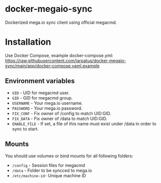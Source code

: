 # docker-megaio-sync
Dockerized mega.io sync client using official megacmd.

# Installation
Use Docker Compose, example docker-compose.yml: https://raw.githubusercontent.com/jarpatus/docker-megaio-sync/main/app/docker-compose.yaml.example

## Environment variables
* ```UID``` - UID for megacmd user.
* ```GID``` - GID for megacmd group.
* ```USERNAME``` - Your mega.io username.
* ```PASSWORD``` - Your mega.io password.
* ```FIX_CONF``` - Fix owner of /config to match UID:GID.
* ```FIX_DATA``` - Fix owner of /data to match UID:GID.
* ```ENABLE_FILE``` - If set, a file of this name must exist under /data in order to sync to start. 

## Mounts
You should use volumes or bind mounts for all following folders:
* ```/config``` - Session files for megacmd  
* ```/data``` - Folder to be syncced to mega.io
* ```/etc/machine-id```- Unique machine ID  
